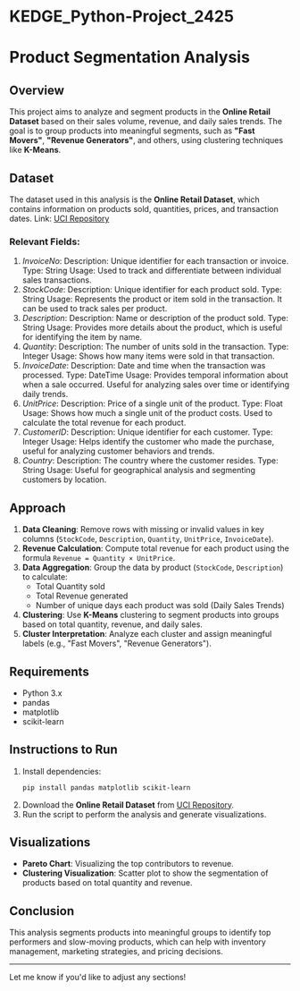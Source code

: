 # KEDGE_Python-Project_2425

# Product Segmentation Analysis

## Overview
This project aims to analyze and segment products in the **Online Retail Dataset** based on their sales volume, revenue, and daily sales trends. The goal is to group products into meaningful segments, such as **"Fast Movers"**, **"Revenue Generators"**, and others, using clustering techniques like **K-Means**.

## Dataset
The dataset used in this analysis is the **Online Retail Dataset**, which contains information on products sold, quantities, prices, and transaction dates.
Link: [UCI Repository](https://archive.ics.uci.edu/dataset/352/online+retail)

### Relevant Fields:
1. *InvoiceNo*:
Description: Unique identifier for each transaction or invoice.
Type: String
Usage: Used to track and differentiate between individual sales transactions.
2. *StockCode*:
Description: Unique identifier for each product sold.
Type: String
Usage: Represents the product or item sold in the transaction. It can be used to track sales per product.
3. *Description*:
Description: Name or description of the product sold.
Type: String
Usage: Provides more details about the product, which is useful for identifying the item by name.
4. *Quantity*:
Description: The number of units sold in the transaction.
Type: Integer
Usage: Shows how many items were sold in that transaction.
5. *InvoiceDate*:
Description: Date and time when the transaction was processed.
Type: DateTime
Usage: Provides temporal information about when a sale occurred. Useful for analyzing sales over time or identifying daily trends.
6. *UnitPrice*:
Description: Price of a single unit of the product.
Type: Float
Usage: Shows how much a single unit of the product costs. Used to calculate the total revenue for each product.
7. *CustomerID*:
Description: Unique identifier for each customer.
Type: Integer
Usage: Helps identify the customer who made the purchase, useful for analyzing customer behaviors and trends.
8. *Country*:
Description: The country where the customer resides.
Type: String
Usage: Useful for geographical analysis and segmenting customers by location.

## Approach
1. **Data Cleaning**: Remove rows with missing or invalid values in key columns (`StockCode`, `Description`, `Quantity`, `UnitPrice`, `InvoiceDate`).
2. **Revenue Calculation**: Compute total revenue for each product using the formula `Revenue = Quantity × UnitPrice`.
3. **Data Aggregation**: Group the data by product (`StockCode`, `Description`) to calculate:
   - Total Quantity sold
   - Total Revenue generated
   - Number of unique days each product was sold (Daily Sales Trends)
4. **Clustering**: Use **K-Means** clustering to segment products into groups based on total quantity, revenue, and daily sales.
5. **Cluster Interpretation**: Analyze each cluster and assign meaningful labels (e.g., "Fast Movers", "Revenue Generators").

## Requirements
- Python 3.x
- pandas
- matplotlib
- scikit-learn

## Instructions to Run
1. Install dependencies:
   ```bash
   pip install pandas matplotlib scikit-learn
   ```
2. Download the **Online Retail Dataset** from [UCI Repository](https://archive.ics.uci.edu/dataset/352/online+retail).
3. Run the script to perform the analysis and generate visualizations.

## Visualizations
- **Pareto Chart**: Visualizing the top contributors to revenue.
- **Clustering Visualization**: Scatter plot to show the segmentation of products based on total quantity and revenue.

## Conclusion
This analysis segments products into meaningful groups to identify top performers and slow-moving products, which can help with inventory management, marketing strategies, and pricing decisions.

---

Let me know if you'd like to adjust any sections!
